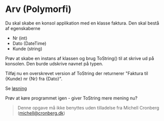 ﻿# Arv (Polymorfi)

Du skal skabe en konsol applikation med en klasse faktura. Den skal bestå af egenskaberne

* Nr (int)
* Dato (DateTime)
* Kunde (string)

Prøv at skabe en instans af klassen og brug ToString() til at 
skrive ud på konsolen. Den burde udskrive navnet på typen.

Tilføj nu en overskrevet version af ToString der returnerer "Faktura til {Kunde} nr {Nr} fra {Dato}".

Se [løsning](https://github.com/devcronberg/undervisning-cs-opgaver/blob/master/arv-polymorfi-object/Program.cs)

Prøv at køre programmet igen - giver ToString mere mening nu?
<!-- footerstart -->
> Denne opgave må ikke benyttes uden tilladelse fra Michell Cronberg (michell@cronberg.dk)
<!-- footerslut -->
